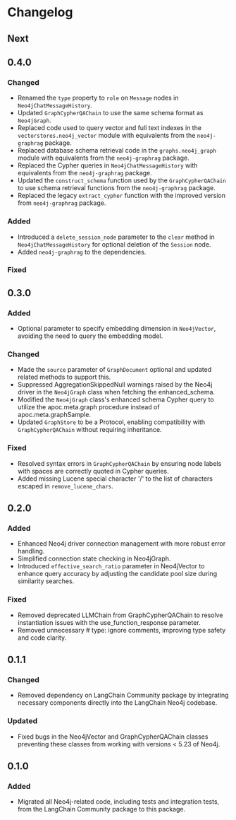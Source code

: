 # Changelog

## Next

## 0.4.0

### Changed

- Renamed the `type` property to `role` on `Message` nodes in `Neo4jChatMessageHistory`.
- Updated `GraphCypherQAChain` to use the same schema format as `Neo4jGraph`.
- Replaced code used to query vector and full text indexes in the `vectorstores.neo4j_vector` module with equivalents from the `neo4j-graphrag` package.
- Replaced database schema retrieval code in the `graphs.neo4j_graph` module with equivalents from the `neo4j-graphrag` package.
- Replaced the Cypher queries in `Neo4jChatMessageHistory` with equivalents from the `neo4j-graphrag` package.
- Updated the `construct_schema` function used by the `GraphCypherQAChain` to use schema retrieval functions from the `neo4j-graphrag` package.
- Replaced the legacy `extract_cypher` function with the improved version from `neo4j-graphrag` package.

### Added

- Introduced a `delete_session_node` parameter to the `clear` method in `Neo4jChatMessageHistory` for optional deletion of the `Session` node.
- Added `neo4j-graphrag` to the dependencies.

### Fixed


## 0.3.0

### Added

- Optional parameter to specify embedding dimension in `Neo4jVector`, avoiding the need to query the embedding model.

### Changed

- Made the `source` parameter of `GraphDocument` optional and updated related methods to support this.
- Suppressed AggregationSkippedNull warnings raised by the Neo4j driver in the `Neo4jGraph` class when fetching the enhanced_schema.
- Modified the `Neo4jGraph` class's enhanced schema Cypher query to utilize the apoc.meta.graph procedure instead of apoc.meta.graphSample.
- Updated `GraphStore` to be a Protocol, enabling compatibility with `GraphCypherQAChain` without requiring inheritance.

### Fixed

- Resolved syntax errors in `GraphCypherQAChain` by ensuring node labels with spaces are correctly quoted in Cypher queries.
- Added missing Lucene special character '/' to the list of characters escaped in `remove_lucene_chars`.

## 0.2.0

### Added

- Enhanced Neo4j driver connection management with more robust error handling.
- Simplified connection state checking in Neo4jGraph.
- Introduced `effective_search_ratio` parameter in Neo4jVector to enhance query accuracy by adjusting the candidate pool size during similarity searches.

### Fixed

- Removed deprecated LLMChain from GraphCypherQAChain to resolve instantiation issues with the use_function_response parameter.
- Removed unnecessary # type: ignore comments, improving type safety and code clarity.

## 0.1.1

### Changed

- Removed dependency on LangChain Community package by integrating necessary components directly into the LangChain Neo4j codebase.

### Updated

- Fixed bugs in the Neo4jVector and GraphCypherQAChain classes preventing these classes from working with versions < 5.23 of Neo4j.

## 0.1.0

### Added

- Migrated all Neo4j-related code, including tests and integration tests, from the LangChain Community package to this package.
